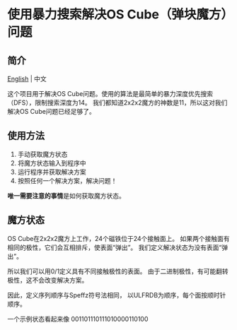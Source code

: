 # 使用暴力搜索解决OS Cube（弹块魔方）问题

## 简介

[English](README.md) | 中文

这个项目用于解决OS Cube问题。使用的算法是最简单的暴力深度优先搜索（DFS），限制搜索深度为14。
我们都知道2x2x2魔方的神数是11，所以这对我们解决OS Cube问题已经足够了。

## 使用方法

1. 手动获取魔方状态
2. 将魔方状态输入到程序中
3. 运行程序并获取解决方案
4. 按照任何一个解决方案，解决问题！

**唯一需要注意的事情**是如何获取魔方状态。

## 魔方状态

OS Cube在2x2x2魔方上工作，24个磁铁位于24个接触面上。
如果两个接触面有相同的极性，它们会互相排斥，使表面“弹出”。
我们定义解决状态为没有表面“弹出”。

所以我们可以用0/1定义具有不同接触极性的表面。
由于二进制极性，有可能翻转极性，这不会改变解决方案。

因此，定义序列顺序与Speffz符号法相同，
以ULFRDB为顺序，每个面按顺时针顺序。

一个示例状态看起来像 001101110111010000110100